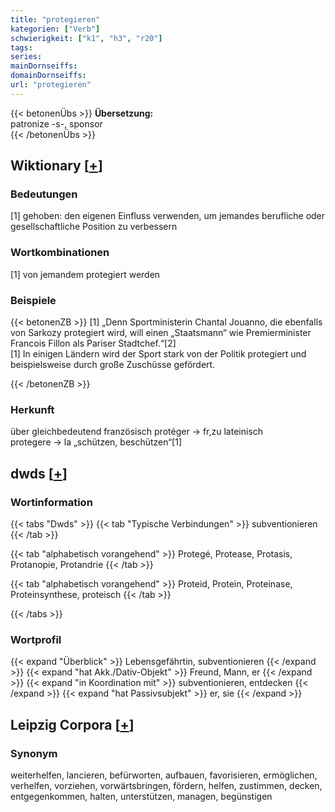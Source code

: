 ```yaml
---
title: "protegieren"
kategorien: ["Verb"]
schwierigkeit: ["k1", "h3", "r20"]
tags:
series:
mainDornseiffs:
domainDornseiffs:
url: "protegieren"
---
```


{{< betonenÜbs >}}
**Übersetzung:**  
patronize -s-, sponsor  
{{< /betonenÜbs >}}

## Wiktionary [[+](https://de.wiktionary.org/wiki/protegieren)]

### Bedeutungen
[1] gehoben: den eigenen Einfluss verwenden, um jemandes berufliche oder gesellschaftliche Position zu verbessern  

### Wortkombinationen
[1] von jemandem protegiert werden  

### Beispiele
{{< betonenZB >}}
[1] „Denn Sportministerin Chantal Jouanno, die ebenfalls von Sarkozy protegiert wird, will einen „Staatsmann“ wie Premierminister Francois Fillon als Pariser Stadtchef.“[2]  
[1] In einigen Ländern wird der Sport stark von der Politik protegiert und beispielsweise durch große Zuschüsse gefördert.  

{{< /betonenZB >}}
### Herkunft
über gleichbedeutend französisch protéger → fr,zu lateinisch protegere → la „schützen, beschützen“[1]  



## dwds [[+](https://www.dwds.de/wb/protegieren)]

### Wortinformation
{{< tabs "Dwds" >}}
{{< tab "Typische Verbindungen" >}}
subventionieren
{{< /tab >}}

{{< tab "alphabetisch vorangehend" >}}
Protegé, Protease, Protasis, Protanopie, Protandrie
{{< /tab >}}

{{< tab "alphabetisch vorangehend" >}}
Proteid, Protein, Proteinase, Proteinsynthese, proteisch
{{< /tab >}}

{{< /tabs >}}

### Wortprofil
{{< expand "Überblick" >}} Lebensgefährtin, subventionieren {{< /expand >}}
{{< expand "hat Akk./Dativ-Objekt" >}} Freund, Mann, er {{< /expand >}}
{{< expand "in Koordination mit" >}} subventionieren, entdecken {{< /expand >}}
{{< expand "hat Passivsubjekt" >}} er, sie {{< /expand >}}

## Leipzig Corpora [[+](https://corpora.uni-leipzig.de/en/res?word=protegieren&corpusId=deu_newscrawl-public_2018)]


### Synonym
weiterhelfen, lancieren, befürworten, aufbauen, favorisieren, ermöglichen, verhelfen, vorziehen, vorwärtsbringen, fördern, helfen, zustimmen, decken, entgegenkommen, halten, unterstützen, managen, begünstigen

